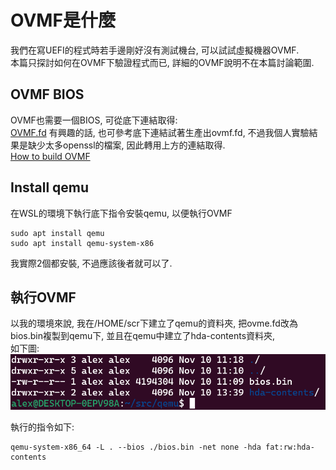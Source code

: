 # OVMF是什麼
我們在寫UEFI的程式時若手邊剛好沒有測試機台, 可以試試虛擬機器OVMF.<br>
本篇只探討如何在OVMF下驗證程式而已, 詳細的OVMF說明不在本篇討論範圍.<br>

## OVMF BIOS
OVMF也需要一個BIOS, 可從底下連結取得:<br>
[OVMF.fd](https://github.com/clearlinux/common/blob/master/OVMF.fd)
有興趣的話, 也可參考底下連結試著生產出ovmf.fd, 不過我個人實驗結果是缺少太多openssl的檔案, 因此轉用上方的連結取得.<br>
[How to build OVMF](https://github.com/tianocore/tianocore.github.io/wiki/How-to-build-OVMF)

## Install qemu
在WSL的環境下執行底下指令安裝qemu, 以便執行OVMF
```
sudo apt install qemu
sudo apt install qemu-system-x86
```
我實際2個都安裝, 不過應該後者就可以了.<br>

## 執行OVMF
以我的環境來說, 我在/HOME/scr下建立了qemu的資料夾, 把ovme.fd改為bios.bin複製到qemu下, 並且在qemu中建立了hda-contents資料夾,<br> 
如下圖:<br>
![Alt text](Image/qemu_folder.png)

執行的指令如下:<br>
```
qemu-system-x86_64 -L . --bios ./bios.bin -net none -hda fat:rw:hda-contents
```
